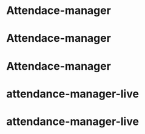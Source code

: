 # Attendace-manager
# Attendace-manager
# Attendace-manager
# attendance-manager-live
# attendance-manager-live
